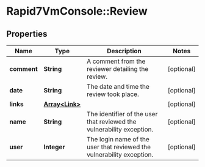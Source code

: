 # Rapid7VmConsole::Review

## Properties
Name | Type | Description | Notes
------------ | ------------- | ------------- | -------------
**comment** | **String** | A comment from the reviewer detailing the review.  | [optional] 
**date** | **String** | The date and time the review took place. | [optional] 
**links** | [**Array&lt;Link&gt;**](Link.md) |  | [optional] 
**name** | **String** | The identifier of the user that reviewed the vulnerability exception. | [optional] 
**user** | **Integer** | The login name of the user that reviewed the vulnerability exception. | [optional] 


